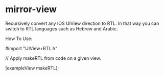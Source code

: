 mirror-view
===========

Recursively convert any IOS UIView direction to RTL. In that way you can switch to RTL languages such as Hebrew and Arabic.

How To Use:

 #import "UIView+RTL.h"

 // Apply makeRTL from code on a given view.

[exampleView makeRTL];
